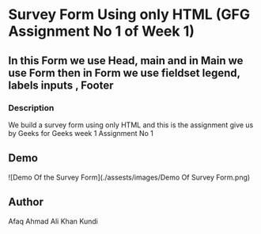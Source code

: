 # Survey Form Using  only HTML (GFG Assignment No 1 of Week 1)

## In this Form we use Head, main and in Main we use Form then in Form we use fieldset legend, labels inputs , Footer

### Description
 We build a survey form using only HTML and this is the assignment give us by Geeks for Geeks week 1 Assignment No 1

 ## Demo 

 ![Demo Of the Survey Form](./assests/images/Demo Of Survey Form.png)

 ## Author

 Afaq Ahmad Ali Khan Kundi
